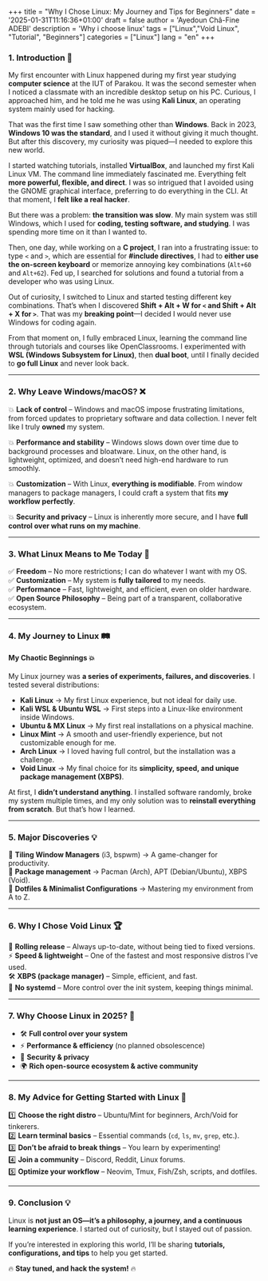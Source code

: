 +++
title = "Why I Chose Linux: My Journey and Tips for Beginners"
date = '2025-01-31T11:16:36+01:00'
draft = false
author = 'Ayedoun Châ-Fine ADEBI'
description = 'Why i choose linux'
tags = ["Linux","Void Linux", "Tutorial", "Beginners"]
categories = ["Linux"]
lang = "en"
+++



### **1. Introduction** 🌱  

My first encounter with Linux happened during my first year studying **computer science** at the IUT of Parakou. It was the second semester when I noticed a classmate with an incredible desktop setup on his PC. Curious, I approached him, and he told me he was using **Kali Linux**, an operating system mainly used for hacking.  

That was the first time I saw something other than **Windows**. Back in 2023, **Windows 10 was the standard**, and I used it without giving it much thought. But after this discovery, my curiosity was piqued—I needed to explore this new world.  

I started watching tutorials, installed **VirtualBox**, and launched my first Kali Linux VM. The command line immediately fascinated me. Everything felt **more powerful, flexible, and direct**. I was so intrigued that I avoided using the GNOME graphical interface, preferring to do everything in the CLI. At that moment, I **felt like a real hacker**.  

But there was a problem: **the transition was slow**. My main system was still Windows, which I used for **coding, testing software, and studying**. I was spending more time on it than I wanted to.  

Then, one day, while working on a **C project**, I ran into a frustrating issue: to type `<` and `>`, which are essential for **#include directives**, I had to **either use the on-screen keyboard** or memorize annoying key combinations (`Alt+60` and `Alt+62`). Fed up, I searched for solutions and found a tutorial from a developer who was using Linux.  

Out of curiosity, I switched to Linux and started testing different key combinations. That’s when I discovered **Shift + Alt + W for `<` and Shift + Alt + X for `>`**. That was my **breaking point**—I decided I would never use Windows for coding again.  

From that moment on, I fully embraced Linux, learning the command line through tutorials and courses like OpenClassrooms. I experimented with **WSL (Windows Subsystem for Linux)**, then **dual boot**, until I finally decided to **go full Linux** and never look back.  

---

### **2. Why Leave Windows/macOS?** ❌  

💥 **Lack of control** – Windows and macOS impose frustrating limitations, from forced updates to proprietary software and data collection. I never felt like I truly **owned** my system.  

💥 **Performance and stability** – Windows slows down over time due to background processes and bloatware. Linux, on the other hand, is lightweight, optimized, and doesn’t need high-end hardware to run smoothly.  

💥 **Customization** – With Linux, **everything is modifiable**. From window managers to package managers, I could craft a system that fits **my workflow perfectly**.  

💥 **Security and privacy** – Linux is inherently more secure, and I have **full control over what runs on my machine**.  

---

### **3. What Linux Means to Me Today** 🚀  

✅ **Freedom** – No more restrictions; I can do whatever I want with my OS.  
✅ **Customization** – My system is **fully tailored** to my needs.  
✅ **Performance** – Fast, lightweight, and efficient, even on older hardware.  
✅ **Open Source Philosophy** – Being part of a transparent, collaborative ecosystem.  

---

### **4. My Journey to Linux** 🛤️  

#### **My Chaotic Beginnings** 💥  
My Linux journey was **a series of experiments, failures, and discoveries**. I tested several distributions:  

- **Kali Linux** → My first Linux experience, but not ideal for daily use.  
- **Kali WSL & Ubuntu WSL** → First steps into a Linux-like environment inside Windows.  
- **Ubuntu & MX Linux** → My first real installations on a physical machine.  
- **Linux Mint** → A smooth and user-friendly experience, but not customizable enough for me.  
- **Arch Linux** → I loved having full control, but the installation was a challenge.  
- **Void Linux** → My final choice for its **simplicity, speed, and unique package management (XBPS)**.  

At first, I **didn’t understand anything**. I installed software randomly, broke my system multiple times, and my only solution was to **reinstall everything from scratch**. But that’s how I learned.  

---

### **5. Major Discoveries** 💡  

🔹 **Tiling Window Managers** (i3, bspwm) → A game-changer for productivity.  
🔹 **Package management** → Pacman (Arch), APT (Debian/Ubuntu), XBPS (Void).  
🔹 **Dotfiles & Minimalist Configurations** → Mastering my environment from A to Z.  

---

### **6. Why I Chose Void Linux** 🏆  

💨 **Rolling release** – Always up-to-date, without being tied to fixed versions.  
⚡ **Speed & lightweight** – One of the fastest and most responsive distros I’ve used.  
🛠 **XBPS (package manager)** – Simple, efficient, and fast.  
🚀 **No systemd** – More control over the init system, keeping things minimal.  

---

### **7. Why Choose Linux in 2025?** 📅  

- 🛠 **Full control over your system**  
- ⚡ **Performance & efficiency** (no planned obsolescence)  
- 🔐 **Security & privacy**  
- 🌍 **Rich open-source ecosystem & active community**  

---

### **8. My Advice for Getting Started with Linux** 🎯  

1️⃣ **Choose the right distro** – Ubuntu/Mint for beginners, Arch/Void for tinkerers.  
2️⃣ **Learn terminal basics** – Essential commands (`cd`, `ls`, `mv`, `grep`, etc.).  
3️⃣ **Don’t be afraid to break things** – You learn by experimenting!  
4️⃣ **Join a community** – Discord, Reddit, Linux forums.  
5️⃣ **Optimize your workflow** – Neovim, Tmux, Fish/Zsh, scripts, and dotfiles.  

---

### **9. Conclusion** 💡  

Linux is **not just an OS—it’s a philosophy, a journey, and a continuous learning experience**. I started out of curiosity, but I stayed out of passion.  

If you’re interested in exploring this world, I’ll be sharing **tutorials, configurations, and tips** to help you get started.  

🔥 **Stay tuned, and hack the system!** 🔥
